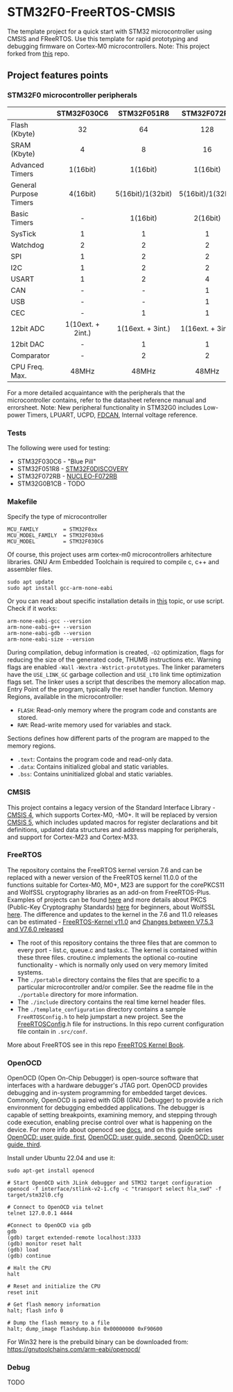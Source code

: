 # STM32F0-FreeRTOS-CMSIS

The template project for a quick start with STM32 microcontroller using CMSIS and FReeRTOS. Use this template for rapid prototyping and debugging firmware on Cortex-M0 microcontrollers. Note: This project forked from [this](https://github.com/WoodyWoodsta/STM32F0-freeRTOS-CMSIS) repo.

## Project features points
### STM32F0 microcontroller peripherals

|                        |    STM32F030C6    |    STM32F051R8    |    STM32F072RB    |         STM32G0B1CB        |
|------------------------|:-----------------:|:-----------------:|:-----------------:|:--------------------------:|
| Flash (Kbyte)          |         32        |         64        |        128        |             128            |
| SRAM (Kbyte)           |         4         |         8         |         16        |             144            |
| Advanced Timers        |      1(16bit)     |      1(16bit)     |      1(16bit)     |          1(16bit)          |
| General Purpose Timers |      4(16bit)     | 5(16bit)/1(32bit) | 5(16bit)/1(32bit) | 6(16bit)/1(16bit)/1(32bit) |
| Basic Timers           |         -         |      1(16bit)     |      2(16bit)     |          2(16bit)          |
| SysTick                |         1         |         1         |         1         |              1             |
| Watchdog               |         2         |         2         |         2         |              2             |
| SPI                    |         1         |         2         |         2         |              3             |
| I2C                    |         1         |         2         |         2         |              3             |
| USART                  |         1         |         2         |         4         |              6             |
| CAN                    |         -         |         -         |         1         |          2(FDCAN)          |
| USB                    |         -         |         -         |         1         |              1             |
| CEC                    |         -         |         1         |         1         |              1             |
| 12bit ADC              | 1(10ext. + 2int.) | 1(16ext. + 3int.) | 1(16ext. + 3int.) |      1(14ext. + 3int.)     |
| 12bit DAC              |         -         |         1         |         1         |              2             |
| Comparator             |         -         |         2         |         2         |              3             |
| CPU Freq. Max.         |       48MHz       |       48MHz       |       48MHz       |            64MHz           |

For a more detailed acquaintance with the peripherals that the microcontroller contains, refer to the datasheet reference manual and errorsheet. Note: New peripheral functionality in STM32G0 includes Low-power Timers, LPUART, UCPD, [FDCAN](https://habr.com/en/articles/546282/), Internal voltage reference.

### Tests

The following were used for testing:
  - STM32F030C6 - "Blue Pill"
  - STM32F051R8 - [STM32F0DISCOVERY](https://www.st.com/en/evaluation-tools/stm32f0discovery.html)
  - STM32F072RB - [NUCLEO-F072RB](https://www.st.com/en/evaluation-tools/nucleo-f072rb.html)
  - STM32G0B1CB - TODO

### Makefile
Specify the type of microcontroller

```
MCU_FAMILY        = STM32F0xx
MCU_MODEL_FAMILY  = STM32F030x6
MCU_MODEL         = STM32F030C6
```

Of course, this project uses arm cortex-m0 microcontrollers arhitecture libraries. GNU Arm Embedded Toolchain is required to compile c, c++ and assembler files.

```
sudo apt update
sudo apt install gcc-arm-none-eabi
```

Or you can read about specific installation details in [this](https://askubuntu.com/questions/1243252/how-to-install-arm-none-eabi-gdb-on-ubuntu-20-04-lts-focal-fossa) topic, or use script.
Check if it works:

```
arm-none-eabi-gcc --version
arm-none-eabi-g++ --version
arm-none-eabi-gdb --version
arm-none-eabi-size --version
```

During compilation, debug information is created, `-O2` optimization, flags for reducing the size of the generated code, THUMB instructions etc. Warning flags are enabled `-Wall` `-Wextra` `-Wstrict-prototypes`.
The linker parameters have the `USE_LINK_GC` garbage collection and `USE_LTO` link time optimization flags set. The linker uses a script that describes the memory allocation map. Entry Point of the program, typically the reset handler function. Memory Regions, available in the microcontroller:
  - `FLASH`: Read-only memory where the program code and constants are stored.
  - `RAM`: Read-write memory used for variables and stack.

Sections defines how different parts of the program are mapped to the memory regions.
  - `.text`: Contains the program code and read-only data.
  - `.data`: Contains initialized global and static variables.
  - `.bss`: Contains uninitialized global and static variables.

### CMSIS
This project contains a legacy version of the Standard Interface Library - [CMSIS 4](https://github.com/ARM-software/CMSIS_4), which supports Cortex-M0, -M0+. It will be replaced by version [CMSIS 5](https://github.com/STMicroelectronics/cmsis-device-f0/tree/v2.3.7), which includes updated macros for register declarations and bit definitions, updated data structures and address mapping for peripherals, and support for Cortex-M23 and Cortex-M33.

### FreeRTOS
The repository contains the FreeRTOS kernel version 7.6 and can be replaced with a newer version of the FreeRTOS kernel 11.0.0 of the functions suitable for Cortex-M0, M0+, M23 are support for the corePKCS11 and WolfSSL cryptography libraries as an add-on from FreeRTOS-Plus. Examples of projects can be found [here](https://github.com/FreeRTOS/FreeRTOS/tree/main/FreeRTOS-Plus/Demo) and more details about PKCS (Public-Key Cryptography Standards) [here](https://habr.com/en/companies/aktiv-company/articles/544748/) for beginners, about WolfSSL [here](https://www.wolfssl.com/docs/). The difference and updates to the kernel in the 7.6 and 11.0 releases can be estimated - [ FreeRTOS-Kernel v11.0](https://github.com/FreeRTOS/FreeRTOS-Kernel) and [Changes between V7.5.3 and V7.6.0 released](https://www.freertos.org/Documentation/04-Roadmap-and-release-note/02-Release-notes/00-Release-history#changes-between-v753-and-v760-released-18th-november-2013)

  - The root of this repository contains the three files that are common to every port - list.c, queue.c and tasks.c. The kernel is contained within these three files. croutine.c implements the optional co-routine functionality - which is normally only used on very memory limited systems.
  - The `./portable` directory contains the files that are specific to a particular microcontroller and/or compiler. See the readme file in the `./portable` directory for more information.
  - The `./include` directory contains the real time kernel header files.
  - The `./template_configuration` directory contains a sample `FreeRTOSConfig.h` to help jumpstart a new project. See the [FreeRTOSConfig](https://github.com/FreeRTOS/FreeRTOS-Kernel/blob/main/examples/template_configuration/FreeRTOSConfig.h).h file for instructions. In this repo current configuration file contain in `.src/conf`.

More about FreeRTOS see in this repo [FreeRTOS Kernel Book](https://github.com/FreeRTOS/FreeRTOS-Kernel-Book).

### OpenOCD
OpenOCD (Open On-Chip Debugger) is open-source software that interfaces with a hardware debugger's JTAG port. OpenOCD provides debugging and in-system programming for embedded target devices. Commonly, OpenOCD is paired with GDB (GNU Debugger) to provide a rich environment for debugging embedded applications. The debugger is capable of setting breakpoints, examining memory, and stepping through code execution, enabling precise control over what is happening on the device. For more info about openocd see [docs](https://openocd.org/pages/documentation.html), and on this guide series [OpenOCD: user guide, first](https://microsin.net/programming/arm/openocd-manual-part1.html), [OpenOCD: user guide, second](https://microsin.net/programming/ARM/openocd-manual-part2.html), [OpenOCD: user guide, third](https://microsin.net/programming/ARM/openocd-manual-part3.html).

Install under Ubuntu 22.04 and use it:
```
sudo apt-get install openocd

# Start OpenOCD with JLink debugger and STM32 target configuration
openocd -f interface/stlink-v2-1.cfg -c "transport select hla_swd" -f target/stm32l0.cfg

# Connect to OpenOCD via telnet
telnet 127.0.0.1 4444

#Connect to OpenOCD via gdb
gdb
(gdb) target extended-remote localhost:3333
(gdb) monitor reset halt
(gdb) load
(gdb) continue

# Halt the CPU
halt

# Reset and initialize the CPU
reset init

# Get flash memory information
halt; flash info 0

# Dump the flash memory to a file
halt; dump_image flashdump.bin 0x00000000 0xF90600
```
For Win32 here is the prebuild binary can be downloaded from: https://gnutoolchains.com/arm-eabi/openocd/


### Debug
TODO